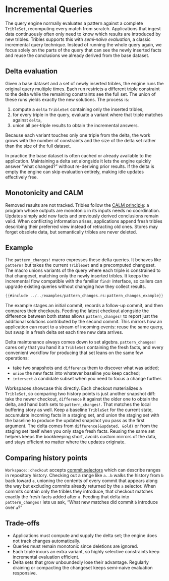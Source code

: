 # Incremental Queries

The query engine normally evaluates a pattern against a complete
`TribleSet`, recomputing every match from scratch. Applications that
ingest data continuously often only need to know which results are
introduced by new tribles. Tribles supports this with *semi‑naive
evaluation*, a classic incremental query technique. Instead of running
the whole query again, we focus solely on the parts of the query that
can see the newly inserted facts and reuse the conclusions we already
derived from the base dataset.

## Delta evaluation

Given a base dataset and a set of newly inserted tribles, the engine runs
the original query multiple times. Each run restricts a different triple
constraint to the delta while the remaining constraints see the full set.
The union of these runs yields exactly the new solutions. The process is:

1. compute a `delta` `TribleSet` containing only the inserted tribles,
2. for every triple in the query, evaluate a variant where that triple
   matches against `delta`,
3. union all per‑triple results to obtain the incremental answers.

Because each variant touches only one triple from the delta, the work
grows with the number of constraints and the size of the delta set
rather than the size of the full dataset.

In practice the base dataset is often cached or already available to the
application. Maintaining a delta set alongside it lets the engine
quickly answer “what changed?” without re-deriving prior results. If the
delta is empty the engine can skip evaluation entirely, making idle
updates effectively free.

## Monotonicity and CALM

Removed results are not tracked. Tribles follow the
[CALM principle](https://bloom-lang.net/calm/): a program whose outputs
are monotonic in its inputs needs no coordination. Updates simply add new
facts and previously derived conclusions remain valid. When conflicting
information arises, applications append fresh tribles describing their
preferred view instead of retracting old ones. Stores may forget obsolete
data, but semantically tribles are never deleted.

## Example

The `pattern_changes!` macro expresses these delta queries. It behaves
like `pattern!` but takes the current `TribleSet` and a precomputed
changeset. The macro unions variants of the query where each triple is
constrained to that changeset, matching only the newly inserted tribles.
It keeps the incremental flow compatible with the familiar `find!`
interface, so callers can upgrade existing queries without changing how
they collect results.

```rust
{{#include ../../examples/pattern_changes.rs:pattern_changes_example}}
```

The example stages an initial commit, records a follow-up commit, and
then compares their checkouts. Feeding the latest checkout alongside the
difference between both states allows `pattern_changes!` to report just
the additional solutions contributed by the second commit. This mirrors
how an application can react to a stream of incoming events: reuse the
same query, but swap in a fresh delta set each time new data arrives.

Delta maintenance always comes down to set algebra. `pattern_changes!`
cares only that you hand it a `TribleSet` containing the fresh facts,
and every convenient workflow for producing that set leans on the same
few operations:

- take two snapshots and `difference` them to discover what was added;
- `union` the new facts into whatever baseline you keep cached;
- `intersect` a candidate subset when you need to focus a change
  further.

Workspaces showcase this directly. Each checkout materializes a
`TribleSet`, so comparing two history points is just another snapshot
diff: take the newer checkout, `difference` it against the older one to
obtain the delta, and hand both sets to `pattern_changes!`. That matches
the local buffering story as well. Keep a baseline `TribleSet` for the
current state, accumulate incoming facts in a staging set, and union the
staging set with the baseline to produce the updated snapshot you pass as
the first argument. The delta comes from `difference(&updated, &old)` or
from the staging set itself when you only stage fresh facts. Reusing the
same set helpers keeps the bookkeeping short, avoids custom mirrors of
the data, and stays efficient no matter where the updates originate.

## Comparing history points

`Workspace::checkout` accepts [commit selectors](commit-selectors.md)
which can describe ranges in repository history. Checking out a range
like `a..b` walks the history from `b` back toward `a`, unioning the
contents of every commit that appears along the way but excluding commits
already returned by the `a` selector. When commits contain only the
tribles they introduce, that checkout matches exactly the fresh facts
added after `a`. Feeding that delta into `pattern_changes!` lets us ask,
“What new matches did commit `b` introduce over `a`?”

## Trade‑offs

- Applications must compute and supply the delta set; the engine does not
  track changes automatically.
- Queries must remain monotonic since deletions are ignored.
- Each triple incurs an extra variant, so highly selective constraints
  keep incremental evaluation efficient.
- Delta sets that grow unboundedly lose their advantage. Regularly
  draining or compacting the changeset keeps semi-naive evaluation
  responsive.
